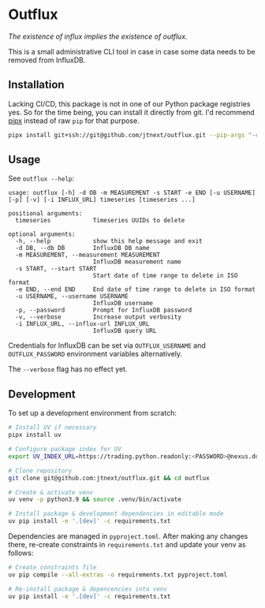 # Outflux

_The existence of influx implies the existence of outflux._

This is a small administrative CLI tool in case in case some data needs to be removed from InfluxDB.

## Installation

Lacking CI/CD, this package is not in one of our Python package registries yes.
So for the time being, you can install it directly from git.
I'd recommend [pipx](https://pipx.pypa.io/stable/) instead of raw `pip` for that purpose.

```sh
pipx install git+ssh://git@github.com/jtnext/outflux.git --pip-args "-c https://raw.githubusercontent.com/jtnext/outflux/main/requirements.txt"
```

## Usage

See `outflux --help`:

```
usage: outflux [-h] -d DB -m MEASUREMENT -s START -e END [-u USERNAME] [-p] [-v] [-i INFLUX_URL] timeseries [timeseries ...]

positional arguments:
  timeseries            Timeseries UUIDs to delete

optional arguments:
  -h, --help            show this help message and exit
  -d DB, --db DB        InfluxDB DB name
  -m MEASUREMENT, --measurement MEASUREMENT
                        InfluxDB measurement name
  -s START, --start START
                        Start date of time range to delete in ISO format
  -e END, --end END     End date of time range to delete in ISO format
  -u USERNAME, --username USERNAME
                        InfluxDB username
  -p, --password        Prompt for InfluxDB password
  -v, --verbose         Increase output verbosity
  -i INFLUX_URL, --influx-url INFLUX_URL
                        InfluxDB query URL
```

Credentials for InfluxDB can be set via `OUTFLUX_USERNAME` and `OUTFLUX_PASSWORD` environment variables alternatively.

The `--verbose` flag has no effect yet.

## Development

To set up a development environment from scratch:

```sh
# Install UV if necessary
pipx install uv

# Configure package index for UV
export UV_INDEX_URL=https://trading.python.readonly:<PASSWORD>@nexus.domain.next-kraftwerke.de/repository/pypi-all/simple

# Clone repository
git clone git@github.com:jtnext/outflux.git && cd outflux

# Create & activate venv
uv venv -p python3.9 && source .venv/bin/activate

# Install package & development dependencies in editable mode
uv pip install -e '.[dev]' -c requirements.txt
```

Dependencies are managed in `pyproject.toml`.
After making any changes there, re-create constraints in `requirements.txt` and update your venv as follows:

```sh
# Create constraints file
uv pip compile --all-extras -o requirements.txt pyproject.toml

# Re-install package & depencencies into venv
uv pip install -e '.[dev]' -c requirements.txt
```
